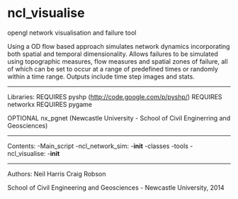 ncl_visualise
=============

opengl network visualisation and failure tool

Using a OD flow based approach simulates network dynamics incorporating 
both spatial and temporal dimensionality. Allows failures to be simulated 
using topographic measures, flow measures and spatial zones of failure, 
all of which can be set to occur at a range of predefined times or 
randomly within a time range. Outputs include time step images and stats.


-------------
Libraries:
REQUIRES pyshp (http://code.google.com/p/pyshp/)
REQUIRES networkx
REQUIRES pygame

OPTIONAL nx_pgnet (Newcastle University - School of Civil Enginerring and 
			Geosciences)

-------------
Contents:
-Main_script
-ncl_network_sim:
	-__init__
	-classes
	-tools
-ncl_visualise:
	-__init__

-------------
Authors:
Neil Harris
Craig Robson

School of Civil Engineering and Geosciences - Newcastle University, 2014